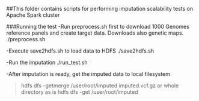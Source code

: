 ##This folder contains scripts for performing imputation scalability tests on Apache Spark cluster

###Running the test
-Run preprocess.sh first to download 1000 Genomes reference panels and create target data. Downloads also genetic maps.
./preprocess.sh 

-Execute save2hdfs.sh to load data to HDFS
./save2hdfs.sh 

-Run the imputation
./run_test.sh

-After imputation is ready, get the imputed data to local filesystem
> hdfs dfs -getmerge /user/root/imputed imputed.vcf.gz
or whole directory as is
> hdfs dfs -get /user/root/imputed

